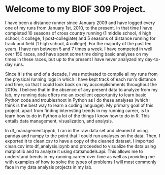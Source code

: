 # Welcome to my BIOF 309 Project.

I have been a distance runner since January 2009 and have logged every one of my runs from January 1st, 2010, to the present. In that time I have completed 10 seasons of cross country running (1 middle school, 4 high school, 4 college, 1 post-collegiate) and 5 seasons of distance running for track and field (1 high school, 4 college). For the majority of the past ten years, I have run between 5 and 7 times a week. I have competed in well over 150 races, and have spent some time doing basic analyses on my times in these races, but up to the present I have never analyzed my day-to-day runs.

Since it is the end of a decade, I was motivated to compile all my runs from the physical running logs in which I have kept track of each run's distance and time, so that I could look back on my accomplishments throughout the 2010s. I believe that in the absence of any present data to analyze from my lab, my running data offers me an excellent opportunity to learn basic Python code and troubleshoot in Python as I do these analyses (which I think is the best way to learn a coding language). My primary goal of this project, apart from finding interesting trends in my running career, is to learn how to do in Python a lot of the things I know how to do in R. This entails data management, visualization, and analysis.

In df_management.ipynb, I ran in the raw data set and cleaned it using pandas and numpy to the point that I could run analyses on the data. Then, I exported it to clean.csv to have a copy of the cleaned dataset. I imported clean.csv into df_analysis.ipynb and proceeded to visualize the data using matplotlib and to analyze it using statsmodels.api. This allows me to understand trends in my running career over time as well as providing me with examples of how to solve the types of problems I will most commonly face in my data analysis projects in my lab.

